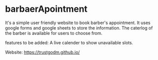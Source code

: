 # barbaerApointment

It's a simple user friendly website to book barber's appointment.
It uses  google forms and google sheets to store the information.
The caterlog of the barber is available for users to choose from.

features to be added: A live calender to show unavailable slots.

Website: https://trustgodm.github.io/
                      
